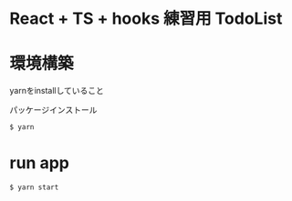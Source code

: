 # React + TS + hooks 練習用 TodoList

# 環境構築

yarnをinstallしていること

パッケージインストール
```
$ yarn
```

# run app
```
$ yarn start
```
